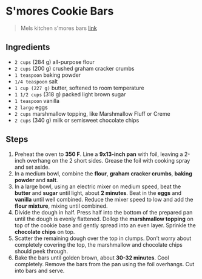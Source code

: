 # S'mores Cookie Bars

> Mels kitchen s'mores bars [link](https://www.melskitchencafe.com/smores-cookie-bars/)


## Ingredients

- `2 cups` (284 g) all-purpose flour
- `2 cups` (200 g) crushed graham cracker crumbs
- `1 teaspoon` baking powder
- `1/4 teaspoon` salt
- `1 cup (227 g)` butter, softened to room temperature
- `1 1/2 cups` (318 g) packed light brown sugar
- `1 teaspoon` vanilla
- `2 large` eggs
- `2 cups` marshmallow topping, like Marshmallow Fluff or Creme
- `2 cups` (340 g) milk or semisweet chocolate chips

## Steps

1. Preheat the oven to **350 F**. Line a **9x13-inch pan** with foil, leaving a 2-inch overhang on the 2 short sides. Grease the foil with cooking spray and set aside.
2. In a medium bowl, combine the **flour**, **graham cracker crumbs**, **baking powder** and **salt**.
3. In a large bowl, using an electric mixer on medium speed, beat the **butter** and **sugar** until light, about **2 minutes**. Beat in the **eggs** and **vanilla** until well combined. Reduce the mixer speed to low and add the **flour mixture**, mixing until combined.
4. Divide the dough in half. Press half into the bottom of the prepared pan until the dough is evenly flattened. Dollop the **marshmallow topping** on top of the cookie base and gently spread into an even layer. Sprinkle the **chocolate chips** on top.
5. Scatter the remaining dough over the top in clumps. Don’t worry about completely covering the top, the marshmallow and chocolate chips should peek through.
6. Bake the bars until golden brown, about **30-32 minutes**. Cool completely. Remove the bars from the pan using the foil overhangs. Cut into bars and serve.